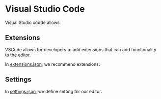 # Visual Studio Code
Visual Studio codde allows

## Extensions
VSCode allows for developers to add extensions that can add functionality to the editor.

In [extensions.json](./extensions.json), we recommend extensions.

## Settings
In [settings.json](./settings.json), we define setting for our editor.
